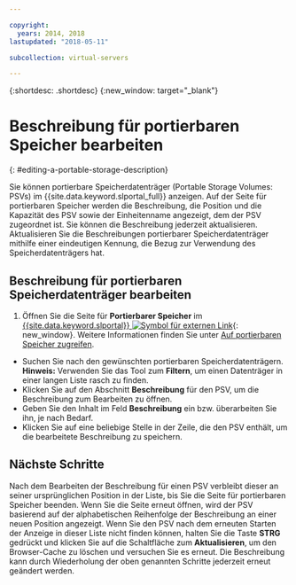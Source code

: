 ```yaml
---

copyright:
  years: 2014, 2018
lastupdated: "2018-05-11"

subcollection: virtual-servers

---
```


{:shortdesc: .shortdesc}
{:new_window: target="_blank"}

# Beschreibung für portierbaren Speicher bearbeiten
{: #editing-a-portable-storage-description}

Sie können portierbare Speicherdatenträger (Portable Storage Volumes: PSVs) im {{site.data.keyword.slportal_full}} anzeigen. Auf der Seite für portierbaren Speicher werden die Beschreibung, die Position und die Kapazität des PSV sowie der Einheitenname angezeigt, dem der PSV zugeordnet ist. Sie können die Beschreibung jederzeit aktualisieren. Aktualisieren Sie die Beschreibungen portierbarer Speicherdatenträger mithilfe einer eindeutigen Kennung, die Bezug zur Verwendung des Speicherdatenträgers hat.

## Beschreibung für portierbaren Speicherdatenträger bearbeiten

1. Öffnen Sie die Seite für **Portierbarer Speicher** im [{{site.data.keyword.slportal}} ![Symbol für externen Link](../../icons/launch-glyph.svg "Symbol für externen Link")](https://control.softlayer.com/){: new_window}. Weitere Informationen finden Sie unter [Auf portierbaren Speicher zugreifen](/docs/vsi/storage?topic=virtual-servers-accessing-portable-storage).
* Suchen Sie nach den gewünschten portierbaren Speicherdatenträgern.<br/>**Hinweis:** Verwenden Sie das Tool zum **Filtern**, um einen Datenträger in einer langen Liste rasch zu finden.
* Klicken Sie auf den Abschnitt **Beschreibung** für den PSV, um die Beschreibung zum Bearbeiten zu öffnen.
* Geben Sie den Inhalt im Feld **Beschreibung** ein bzw. überarbeiten Sie ihn, je nach Bedarf.
* Klicken Sie auf eine beliebige Stelle in der Zeile, die den PSV enthält, um die bearbeitete Beschreibung zu speichern.

## Nächste Schritte

Nach dem Bearbeiten der Beschreibung für einen PSV verbleibt dieser an seiner ursprünglichen Position in der Liste, bis Sie die Seite für portierbaren Speicher beenden. Wenn Sie die Seite erneut öffnen, wird der PSV basierend auf der alphabetischen Reihenfolge der Beschreibung an einer neuen Position angezeigt. Wenn Sie den PSV nach dem erneuten Starten der Anzeige in dieser Liste nicht finden können, halten Sie die Taste **STRG** gedrückt und klicken Sie auf die Schaltfläche zum **Aktualisieren**, um den Browser-Cache zu löschen und versuchen Sie es erneut. Die Beschreibung kann durch Wiederholung der oben genannten Schritte jederzeit erneut geändert werden.
